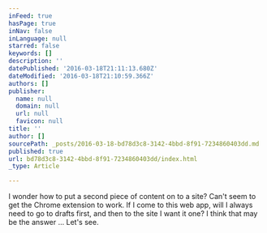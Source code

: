```yaml
---
inFeed: true
hasPage: true
inNav: false
inLanguage: null
starred: false
keywords: []
description: ''
datePublished: '2016-03-18T21:11:13.680Z'
dateModified: '2016-03-18T21:10:59.366Z'
authors: []
publisher:
  name: null
  domain: null
  url: null
  favicon: null
title: ''
author: []
sourcePath: _posts/2016-03-18-bd78d3c8-3142-4bbd-8f91-7234860403dd.md
published: true
url: bd78d3c8-3142-4bbd-8f91-7234860403dd/index.html
_type: Article

---
```

I wonder how to put a second piece of content on to a site?  Can't seem to get the Chrome extension to work.  If I come to this web app, will I always need to go to drafts first, and then to the site I want it one?  I think that may be the answer ... Let's see.